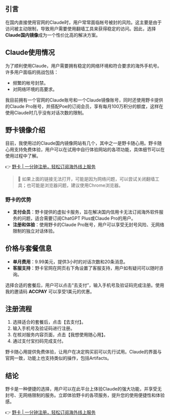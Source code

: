 ## 引言
在国内直接使用官网的Claude时，用户常常面临帐号被封的风险。这主要是由于访问被主动限制，导致用户需要使用翻墙工具来获得稳定的访问。因此，选择**Claude国内镜像**成为一个性价比高的解决方案。

## Claude使用情况
为了顺利使用Claude，用户需要拥有稳定的网络环境和符合要求的海外手机号。许多用户面临的挑战包括：
- 频繁的帐号封禁。
- 对网络环境的高要求。

我目前拥有一个官网的Claude账号和一个Claude镜像账号，同时还使用野卡提供的Claude Pro账号，并搭配Poe的订阅会员，享有每月100万积分的额度，这样在使用Claude时几乎没有对话次数的限制。

## 野卡镜像介绍
目前，我使用过的Claude国内镜像网站有几个，其中之一是野卡随心用。野卡随心用支持免费体验，用户可以在试用中自行体验网站的各项功能，具体细节可以在使用过程中了解。

👉 [野卡 | 一分钟注册，轻松订阅海外线上服务](https://bit.ly/bewildcard)

> 🔔 如果上面的链接无法打开，可能是因为网络问题，可以尝试关闭翻墙工具；也可能是浏览器问题，建议使用Chrome浏览器。

### 野卡的优势
- **支付会员**：野卡提供的虚拟卡服务，旨在解决国内信用卡无法订阅海外软件服务的问题，适合需要订阅ChatGPT Plus或Claude Pro的用户。
- **注册和体验**：使用野卡的Claude Pro账号，用户可以享受无封号风险、无网络限制的独立对话体验。

## 价格与套餐信息
- **单月费用**：9.99美元，提供3小时的对话次数和20条消息。
- **客服支持**：野卡官网在网页右下角设置了客服支持，用户如有疑问可以随时咨询。

选择合适的套餐后，用户可以点击“去支付”，输入手机号及验证码完成注册。使用我的邀请码 **ACCPAY** 可以享受1美元的优惠。

## 注册流程
1. 选择适合的套餐后，点击【去支付】。
2. 输入手机号及验证码进行注册。
3. 在核对服务内容页面，点击【我想使用随心用】。
4. 通过支付宝扫码完成支付。

野卡随心用提供免费体验，让用户在决定购买前可以先行试用。Claude的界面与官网一致，功能上也支持类似的操作，包括Artifacts。

## 结论
野卡是一种便捷的选择，用户可以在此平台上体验Claude的强大功能，并享受无封号、无网络限制的服务。立即体验野卡的各项服务，提升您的使用便捷性和体验感。

👉 [野卡 | 一分钟注册，轻松订阅海外线上服务](https://bit.ly/bewildcard)